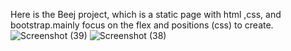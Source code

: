 Here is the Beej project, which is  a static page with html ,css, and bootstrap.mainly focus on the flex and positions (css) to create.
![Screenshot (39)](https://github.com/user-attachments/assets/0e530b01-69a0-4dfc-97fe-c1162a4e4338)
![Screenshot (38)](https://github.com/user-attachments/assets/1197aef5-a24c-4cf8-aeb6-8e59f690777c)

